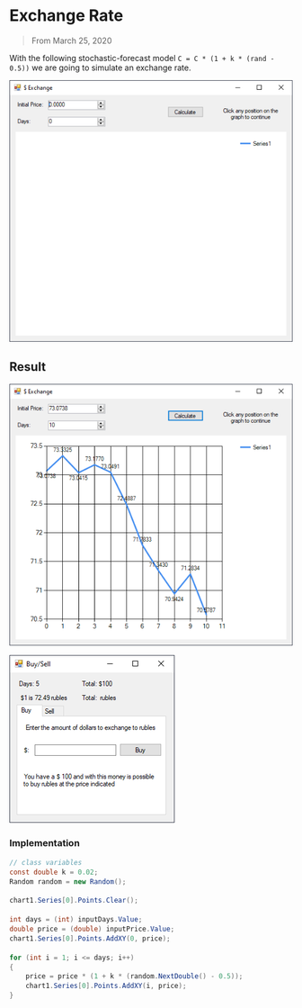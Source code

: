 # Exchange Rate
> From March 25, 2020

With the following stochastic-forecast model `C = C * (1 + k * (rand - 0.5))` we are going to simulate an exchange rate.

![er_0.png](./images/er_0.png)

## Result

![er_1.png](./images/er_1.png)

![er_2.png](./images/er_2.png)

### Implementation
```csharp
// class variables
const double k = 0.02;
Random random = new Random();

chart1.Series[0].Points.Clear();

int days = (int) inputDays.Value;
double price = (double) inputPrice.Value;
chart1.Series[0].Points.AddXY(0, price);

for (int i = 1; i <= days; i++)
{
    price = price * (1 + k * (random.NextDouble() - 0.5));
    chart1.Series[0].Points.AddXY(i, price);
}
```
